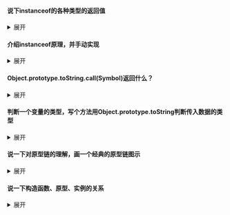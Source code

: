 #### 说下instanceof的各种类型的返回值

<details>
    <summary>展开</summary>
    <pre><code>// 以下并不是标准的js代码
22 instanceof Number => false
'22' instanceof String => false
new Number(22) instanceof Number => true
new String('22') instanceof String => true
[] instanceof Object => true
{} instanceof Object => true
undefined instanceof Object => false
null instanceof Object => false
null instanceof null => TypeError: Right-hand side of 'instanceof' is not an object
[] instanceof Array => true
[].__proto__ instanceof Array => false
[].__proto__ instanceof Object => true</code></pre>
</details>



#### 介绍instanceof原理，并手动实现

<details>
    <summary>展开</summary>
    <p>原理：</p>
    <p>instanceof的原理就是instanceof会遍历左边变量的原型链，直到找到右边变量的prototype，如果找到了就返回true，如果没找到就返回false</p>
    <p>手动实现：</p>
    <pre><code>function myinstanceof(left, right) {
    let leftVar = left.__proto__;
    const rightVar = right.prototype;
    while (leftVar) {
        if (leftVar === rightVar) {
            return true;
        }
        leftVar = leftVar.__proto__;
    }
    return false;
} // 注意，这个并不准确，只是粗略地实现，实际上有很多情况漏掉了，和instanceof结果会不同</code></pre>
</details>


#### Object.prototype.toString.call(Symbol)返回什么？

<details>
    <summary>展开</summary>
    <pre><code>Object.prototype.toString.call(2) // "[object Number]"
Object.prototype.toString.call('') // "[object String]"
Object.prototype.toString.call(true) // "[object Boolean]"
Object.prototype.toString.call(undefined) // "[object Undefined]"
Object.prototype.toString.call(null) // "[object Null]"
Object.prototype.toString.call(Math) // "[object Math]"
Object.prototype.toString.call({}) // "[object Object]"
Object.prototype.toString.call([]) // "[object Array]"
Object.prototype.toString.call(Symbol) // "[object Function]"
Object.prototype.toString.call(Symbol()) // "[object Symbol]"
Object.prototype.toString.call(Object) // "[object Function]"
Object.prototype.toString.call(Object.prototype) // "[object Object]"</code></pre>
</details>


#### 判断一个变量的类型，写个方法用Object.prototype.toString判断传入数据的类型

<details>
    <summary>展开</summary>
    <pre><code>const type = function (obj) {
	const str = Object.prototype.toString.call(obj);
	return str.match(/\[object (.*?)\]/)[1].toLowerCase(); // (.*?)表示懒惰匹配任意个任意字符
}
console.log(type(true)); // 'boolean'</code></pre>
</details>


#### 说一下对原型链的理解，画一个经典的原型链图示

<details>
    <summary>展开</summary>
    <p>
        理解一下下面的图，大概画一下复述一下就行了
    </p>
    <p>
        其实少了实例对象的constructor，也就是指向构造函数的指针
    </p>
    <img src='prototype.jpg'>
</details>



#### 说一下构造函数、原型、实例的关系

<details>
    <summary>展开</summary>
    <p>
        每个构造函数（constructor）都有一个原型对象（prototype），原型对象都包含一个指向构造函数的指针（constructor），而实例（instance）都包含一个指向原型对象的内部指针（__proto__）
    </p>
    <p>
        你可以用自己的话说嘛，不一定非要照着上面那样。只要记着那张图，脑子里想着那张图就行了
    </p>
</details>

